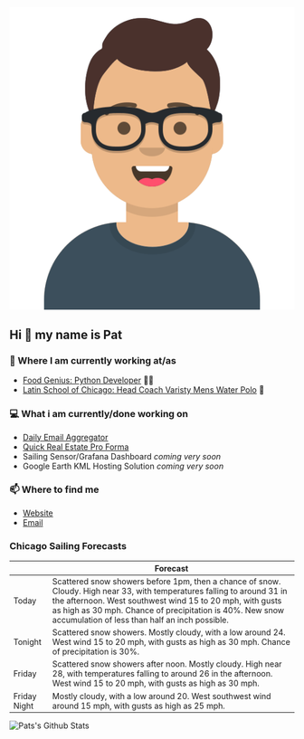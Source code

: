 [![Social banner for p-j-falconer](https://raw.githubusercontent.com/P-J-FALCONER/P-J-FALCONER/master/assets/avataaars.svg)](https://patfalconer.com/)
## Hi :wave: my name is Pat

### 💼 Where I am currently working at/as
- [Food Genius: Python Developer](https://getfoodgenius.com/) 🍔🐍
- [Latin School of Chicago: Head Coach Varisty Mens Water Polo](https://www.latinschool.org/) 🤽


### 💻 What i am currently/done working on
 - [Daily Email Aggregator](https://github.com/P-J-FALCONER/dott_daily_mail)
 - [Quick Real Estate Pro Forma](https://github.com/P-J-FALCONER/henry)
 - Sailing Sensor/Grafana Dashboard *coming very soon*
 - Google Earth KML Hosting Solution *coming very soon*

### 📫 Where to find me
 - [Website](https://patfalconer.com/)
 - [Email](mailto:patrick.j.falconer@gmail.com)


### Chicago Sailing Forecasts
|   | Forecast  |
|---|---|
| Today | Scattered snow showers before 1pm, then a chance of snow. Cloudy. High near 33, with temperatures falling to around 31 in the afternoon. West southwest wind 15 to 20 mph, with gusts as high as 30 mph. Chance of precipitation is 40%. New snow accumulation of less than half an inch possible. |
| Tonight | Scattered snow showers. Mostly cloudy, with a low around 24. West wind 15 to 20 mph, with gusts as high as 30 mph. Chance of precipitation is 30%. |
| Friday | Scattered snow showers after noon. Mostly cloudy. High near 28, with temperatures falling to around 26 in the afternoon. West wind 15 to 20 mph, with gusts as high as 30 mph. |
| Friday Night | Mostly cloudy, with a low around 20. West southwest wind around 15 mph, with gusts as high as 25 mph. |

![Pats's Github Stats](https://github-readme-stats.vercel.app/api?username=p-j-falconer&show_icons=true&theme=radical)

